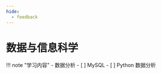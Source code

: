 ```yaml
---
hide:
  - feedback
---
```

# 数据与信息科学

!!! note "学习内容"
    - 数据分析
        - [ ] MySQL
        - [ ] Python 数据分析